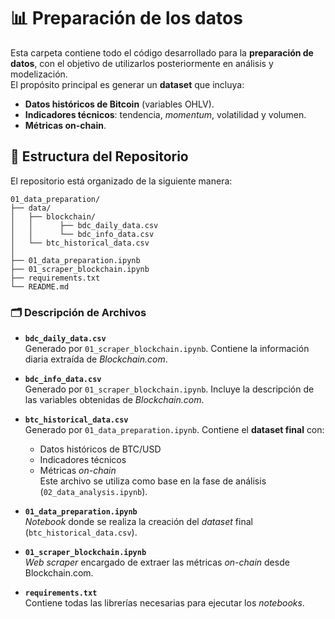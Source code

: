# 📊  Preparación de los datos

Esta carpeta contiene todo el código desarrollado para la **preparación de datos**, con el objetivo de utilizarlos posteriormente en análisis y modelización.  
El propósito principal es generar un **dataset** que incluya:

- **Datos históricos de Bitcoin** (variables OHLV).  
- **Indicadores técnicos**: tendencia, *momentum*, volatilidad y volumen.  
- **Métricas on-chain**.  


## 📁 Estructura del Repositorio

El repositorio está organizado de la siguiente manera:

```plaintext
01_data_preparation/
├── data/
│   ├── blockchain/
│   │      ├── bdc_daily_data.csv
│   │      └── bdc_info_data.csv
│   └── btc_historical_data.csv
│
├── 01_data_preparation.ipynb  
├── 01_scraper_blockchain.ipynb
├── requirements.txt
└── README.md
```

### 🗂️ Descripción de Archivos

- **`bdc_daily_data.csv`**  
  Generado por `01_scraper_blockchain.ipynb`. Contiene la información diaria extraída de *Blockchain.com*.

- **`bdc_info_data.csv`**  
  Generado por `01_scraper_blockchain.ipynb`. Incluye la descripción de las variables obtenidas de *Blockchain.com*.

- **`btc_historical_data.csv`**  
  Generado por `01_data_preparation.ipynb`. Contiene el **dataset final** con:
  - Datos históricos de BTC/USD
  - Indicadores técnicos
  - Métricas *on-chain*  
  Este archivo se utiliza como base en la fase de análisis (`02_data_analysis.ipynb`).

- **`01_data_preparation.ipynb`**  
  *Notebook* donde se realiza la creación del *dataset* final (`btc_historical_data.csv`).

- **`01_scraper_blockchain.ipynb`**  
  *Web scraper* encargado de extraer las métricas *on-chain* desde Blockchain.com.

- **`requirements.txt`**  
  Contiene todas las librerías necesarias para ejecutar los *notebooks*.
